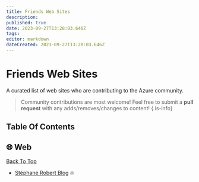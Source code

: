 ```yaml
---
title: Friends Web Sites
description: 
published: true
date: 2023-09-27T13:28:03.646Z
tags: 
editor: markdown
dateCreated: 2023-09-27T13:28:03.646Z
---
```


# Friends Web Sites

A curated list of web sites who are contributing to the Azure community.

> Community contributions are most welcome! Feel free to submit a **pull request** with any adds/removes/changes to content!
{.is-info}

## Table Of Contents

## :globe_with_meridians: Web
[Back To Top](#table-of-contents)

- [Stéphane Robert Blog](https://blog.stephane-robert.info/) :fire: